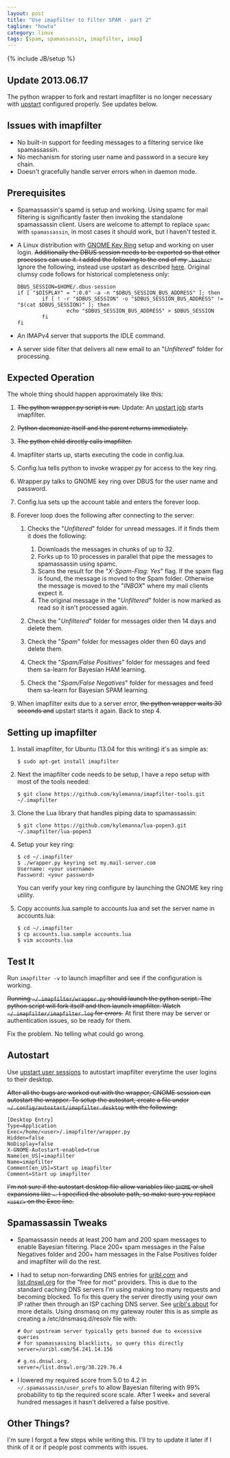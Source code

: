 ```yaml
---
layout: post
title: "Use imapfilter to filter SPAM - part 2"
tagline: "howto"
category: linux
tags: [spam, spamassassin, imapfilter, imap]
---
```

{% include JB/setup %}

Update 2013.06.17
-----------------

The python wrapper to fork and restart imapfilter is no longer necessary with [upstart](/linux/2013/06/16/leveraging-upstart-for-user-jobs) configured properly.  See updates below.


Issues with imapfilter
----------------------

* No built-in support for feeding messages to a filtering service like spamassassin.
* No mechanism for storing user name and password in a secure key chain.
* Doesn't gracefully handle server errors when in daemon mode.


Prerequisites 
-------------

* Spamassassin's spamd is setup and working.  Using spamc for mail filtering is significantly faster then invoking the standalone spamassassin client.  Users are welcome to attempt to replace <code>spamc</code> with <code>spamassassin</code>, in most cases it should work, but I haven't tested it.
* A Linux distribution with [GNOME Key Ring](/security/2013/05/13/gnome-keyring-access-for-python) setup and working on user login.  <s>Additionally the DBUS session needs to be exported so that other processes can use it.  I added the following to the end of my <code>.bashrc</code>:</s>  Ignore the following, instead use upstart as described [here](/linux/2013/06/16/leveraging-upstart-for-user-jobs).  Original clumsy code follows for historical completeness only:

      DBUS_SESSION=$HOME/.dbus-session
      if [ "$DISPLAY" = ":0.0" -a -n "$DBUS_SESSION_BUS_ADDRESS" ]; then
              if [ ! -r "$DBUS_SESSION" -o "$DBUS_SESSION_BUS_ADDRESS" != "$(cat $DBUS_SESSION)" ]; then
                      echo "$DBUS_SESSION_BUS_ADDRESS" > $DBUS_SESSION
              fi
      fi
* An IMAPv4 server that supports the IDLE command.
* A server side filter that delivers all new email to an "*Unfiltered*" folder for processing.


Expected Operation
------------------

The whole thing should happen approximately like this:

1. <s>The python wrapper.py script is run.</s> Update: An [upstart job](/linux/2013/06/16/leveraging-upstart-for-user-jobs) starts imapfilter.
2. <s>Python daemonize itself and the parent returns immediately.</s>
3. <s>The python child directly calls imapfilter.</s>
4. Imapfilter starts up, starts executing the code in config.lua.
5. Config.lua tells python to invoke wrapper.py for access to the key ring.
6. Wrapper.py talks to GNOME key ring over DBUS for the user name and password.
7. Config.lua sets up the account table and enters the forever loop.
8. Forever loop does the following after connecting to the server:

   1. Checks the "*Unfiltered*" folder for unread messages.  If it finds them it does the following:

       1. Downloads the messages in chunks of up to 32.
       2. Forks up to 10 processes in parallel that pipe the messages to spamassassin using spamc.
       3. Scans the result for the "*X-Spam-Flag: Yes*" flag.  If the spam flag is found, the message is moved to the Spam folder.  Otherwise the message is moved to the "*INBOX*" where my mail clients expect it.
       4. The original message in the "*Unfiltered*" folder is now marked as read so it isn't processed again.

    2. Check the "*Unfiltered*" folder for messages older then 14 days and delete them.
    3. Check the "*Spam*" folder for messages older then 60 days and delete them.
    4. Check the "*Spam/False Positives*" folder for messages and feed them sa-learn for Bayesian HAM learning.
    5. Check the "*Spam/False Negatives*" folder for messages and feed them sa-learn for Bayesian SPAM learning.

9. When imapfilter exits due to a server error, <s>the python wrapper waits 30 seconds and</s> upstart starts it again.  Back to step 4.


Setting up imapfilter
---------------------

1. Install imapfilter, for Ubuntu (13.04 for this writing) it's as simple as:

       $ sudo apt-get install imapfilter

2. Next the imapfilter code needs to be setup, I have a repo setup with most of the tools needed:

       $ git clone https://github.com/kylemanna/imapfilter-tools.git ~/.imapfilter

3. Clone the Lua library that handles piping data to spamassassin:

       $ git clone https://github.com/kylemanna/lua-popen3.git ~/.imapfilter/lua-popen3

4. Setup your key ring:

       $ cd ~/.imapfilter
       $ ./wrapper.py keyring set my.mail-server.com
       Username: <your username>
       Password: <your password>

   You can verify your key ring configure by launching the GNOME key ring utility.

5. Copy accounts.lua.sample to accounts.lua and set the server name in accounts.lua:

       $ cd ~/.imapfilter
       $ cp accounts.lua.sample accounts.lua
       $ vim accounts.lua


Test It
-------

Run <code>imapfilter -v</code> to launch imapfilter and see if the configuration is working.

<s>Running <code>~/.imapfilter/wrapper.py</code> should launch the python script.  The python script will fork itself and then launch imapfilter.  Watch <code>~/.imapfilter/imapfilter.log</code> for errors.</s>  At first there may be server or authentication issues, so be ready for them.

Fix the problem.  No telling what could go wrong.


Autostart
---------


Use [upstart user sessions](/linux/2013/06/16/leveraging-upstart-for-user-jobs) to autostart imapfilter everytime the user logins to their desktop.

<s>
After all the bugs are worked out with the wrapper, GNOME session can autostart the wrapper.  To setup the autostart, create a file under <code>~/.config/autostart/imapfilter.desktop</code> with the following:
</s>

    [Desktop Entry]
    Type=Application
    Exec=/home/<user>/.imapfilter/wrapper.py
    Hidden=false
    NoDisplay=false
    X-GNOME-Autostart-enabled=true
    Name[en_US]=imapfilter
    Name=imapfilter
    Comment[en_US]=Start up imapfilter
    Comment=Start up imapfilter

<s>
I'm not sure if the autostart desktop file allow variables like <code>$HOME</code> or shell expansions like <code>~</code>.  I specified the absolute path, so make sure you replace <code>&lt;user&gt;</code> on the Exec line.
</s>


Spamassassin Tweaks
-------------------

* Spamassassin needs at least 200 ham and 200 spam messages to enable Bayesian filtering.  Place 200+ spam messages in the False Negatives folder and 200+ ham messages in the False Positives folder and imapfilter will do the rest.
* I had to setup non-forwarding DNS entries for [uribl.com](http://www.uribl.com/about.shtml) and [list.dnswl.org](http://www.dnswl.org/) for the "free for mot" providers. This is due to the standard caching DNS servers I'm using making too many requests and becoming blocked.  To fix this query the server directly using your own IP rather then through an ISP caching DNS server. See [uribl's about](http://www.uribl.com/about.shtml) for more details. Using dnsmasq on my gateway router this is as simple as creating a /etc/dnsmasq.d/resolv file with:

      # Our upstream server typically gets banned due to excessive queries
      # for spamassassing blacklists, so query this directly
      server=/uribl.com/54.241.14.156

      # g.ns.dnswl.org.
      server=/list.dnswl.org/38.229.76.4

* I lowered my required score from 5.0 to 4.2 in <code>~/.spamassassin/user_prefs</code> to allow Bayesian filtering with 99% probability to tip the required score scale.  After 1 week+ and several hundred messages it hasn't delivered a false positive.


Other Things?
-------------

I'm sure I forgot a few steps while writing this.  I'll try to update it later if I think of it or if people post comments with issues.

